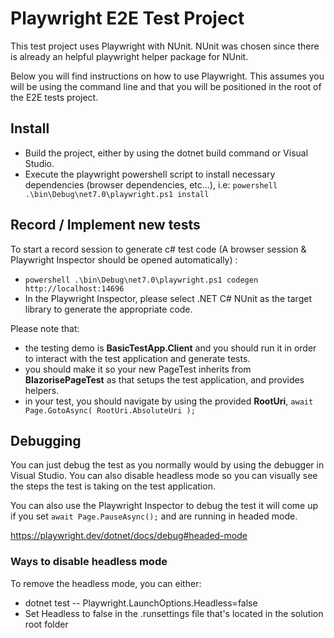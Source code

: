 # Playwright E2E Test Project

This test project uses Playwright with NUnit.
NUnit was chosen since there is already an helpful playwright helper package for NUnit.

Below you will find instructions on how to use Playwright. This assumes you will be using the command line and that you will be positioned in the root of the E2E tests project.

## Install
- Build the project, either by using the dotnet build command or Visual Studio.
- Execute the playwright powershell script to install necessary dependencies (browser dependencies, etc...), i.e: `powershell .\bin\Debug\net7.0\playwright.ps1 install`

## Record / Implement new tests
To start a record session to generate c# test code (A browser session & Playwright Inspector should be opened automatically) :
- `powershell .\bin\Debug\net7.0\playwright.ps1 codegen http://localhost:14696`
- In the Playwright Inspector, please select .NET C# NUnit as the target library to generate the appropriate code.


Please note that:
- the testing demo is **BasicTestApp.Client** and you should run it in order to interact with the test application and generate tests.
- you should make it so your new PageTest inherits from **BlazorisePageTest** as that setups the test application, and provides helpers.
- in your test, you should navigate by using the provided **RootUri**, `await Page.GotoAsync( RootUri.AbsoluteUri );`


## Debugging

You can just debug the test as you normally would by using the debugger in Visual Studio. 
You can also disable headless mode so you can visually see the steps the test is taking on the test application.

You can also use the Playwright Inspector to debug the test it will come up if you set `await Page.PauseAsync();` and are running in headed mode.

https://playwright.dev/dotnet/docs/debug#headed-mode

### Ways to disable headless mode

To remove the headless mode, you can either:
- dotnet test -- Playwright.LaunchOptions.Headless=false
- Set Headless to false in the .runsettings file that's located in the solution root folder